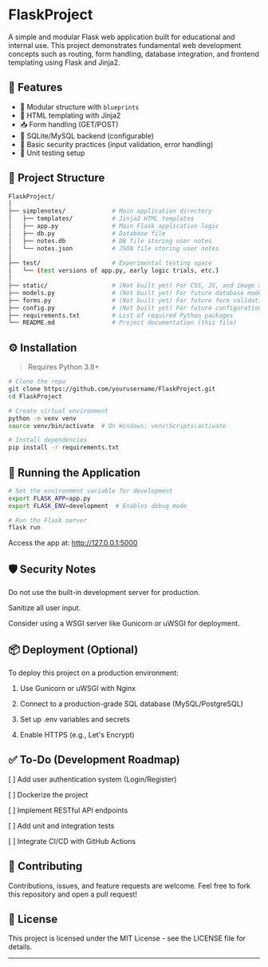 # FlaskProject

A simple and modular Flask web application built for educational and internal use. This project demonstrates fundamental web development concepts such as routing, form handling, database integration, and frontend templating using Flask and Jinja2.

## 🚀 Features

- 🧩 Modular structure with `blueprints`
- 📄 HTML templating with Jinja2
- 📥 Form handling (GET/POST)
- 💾 SQLite/MySQL backend (configurable)
- 🔐 Basic security practices (input validation, error handling)
- 🧪 Unit testing setup

## 📁 Project Structure

```bash
FlaskProject/
│
├── simplenotes/             # Main application directory
│   ├── templates/           # Jinja2 HTML templates
│   ├── app.py               # Main Flask application logic
│   ├── db.py                # Database file 
│   ├── notes.db             # DB file storing user notes
│   └── notes.json           # JSON file storing user notes
│
├── test/                    # Experimental testing space
│   └── (test versions of app.py, early logic trials, etc.)
│
├── static/                  # (Not built yet) For CSS, JS, and image assets
├── models.py                # (Not built yet) For future database model definitions
├── forms.py                 # (Not built yet) For future form validation logic
├── config.py                # (Not built yet) For future configuration settings
├── requirements.txt         # List of required Python packages
└── README.md                # Project documentation (this file)
```

## ⚙️ Installation

> Requires Python 3.8+

```bash
# Clone the repo
git clone https://github.com/yourusername/FlaskProject.git
cd FlaskProject

# Create virtual environment
python -m venv venv
source venv/bin/activate  # On Windows: venv\Scripts\activate

# Install dependencies
pip install -r requirements.txt
```

## 🧪 Running the Application

```bash
# Set the environment variable for development
export FLASK_APP=app.py
export FLASK_ENV=development  # Enables debug mode

# Run the Flask server
flask run
```

Access the app at: http://127.0.0.1:5000

## 🛡️ Security Notes

Do not use the built-in development server for production.

Sanitize all user input.

Consider using a WSGI server like Gunicorn or uWSGI for deployment.


## 📦 Deployment (Optional)

To deploy this project on a production environment:

1. Use Gunicorn or uWSGI with Nginx


2. Connect to a production-grade SQL database (MySQL/PostgreSQL)


3. Set up .env variables and secrets


4. Enable HTTPS (e.g., Let's Encrypt)


## ✅ To-Do (Development Roadmap)

[ ] Add user authentication system (Login/Register)

[ ] Dockerize the project

[ ] Implement RESTful API endpoints

[ ] Add unit and integration tests

[ ] Integrate CI/CD with GitHub Actions

## 🤝 Contributing

Contributions, issues, and feature requests are welcome. Feel free to fork this repository and open a pull request!

## 📄 License

This project is licensed under the MIT License - see the LICENSE file for details.

---

